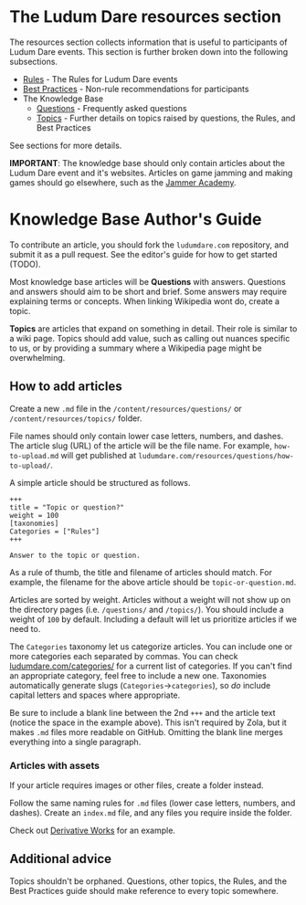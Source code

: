 # The Ludum Dare resources section
The resources section collects information that is useful to participants of Ludum Dare events. This section is further broken down into the following subsections. 

* [Rules](rules) - The Rules for Ludum Dare events
* [Best Practices](best-practices) - Non-rule recommendations for participants
* The Knowledge Base
  * [Questions](questions) - Frequently asked questions
  * [Topics](topics) - Further details on topics raised by questions, the Rules, and Best Practices

See sections for more details.

**IMPORTANT**: The knowledge base should only contain articles about the Ludum Dare event and it's websites. Articles on game jamming and making games should go elsewhere, such as the [Jammer Academy](https://github.com/JammerAcademy).


# Knowledge Base Author's Guide
To contribute an article, you should fork the `ludumdare.com` repository, and submit it as a pull request. See the editor's guide for how to get started (TODO).

Most knowledge base articles will be **Questions** with answers. Questions and answers should aim to be short and brief. Some answers may require explaining terms or concepts. When linking Wikipedia wont do, create a topic.

**Topics** are articles that expand on something in detail. Their role is similar to a wiki page. Topics should add value, such as calling out nuances specific to us, or by providing a summary where a Wikipedia page might be overwhelming.


## How to add articles
Create a new `.md` file in the `/content/resources/questions/` or `/content/resources/topics/` folder.

File names should only contain lower case letters, numbers, and dashes. The article slug (URL) of the article will be the file name. For example, `how-to-upload.md` will get published at `ludumdare.com/resources/questions/how-to-upload/`.

A simple article should be structured as follows.

```
+++
title = "Topic or question?"
weight = 100
[taxonomies]
Categories = ["Rules"]
+++

Answer to the topic or question.
```

As a rule of thumb, the title and filename of articles should match. For example, the filename for the above article should be `topic-or-question.md`.

Articles are sorted by weight. Articles without a weight will not show up on the directory pages (i.e. `/questions/` and `/topics/`). You should include a weight of `100` by default. Including a default will let us prioritize articles if we need to.

The `Categories` taxonomy let us categorize articles. You can include one or more categories each separated by commas. You can check [ludumdare.com/categories/](https://ludumdare.com/categories/) for a current list of categories. If you can't find an appropriate category, feel free to include a new one. Taxonomies automatically generate slugs (`Categories`->`categories`), so _do_ include capital letters and spaces where appropriate.

Be sure to include a blank line between the 2nd `+++` and the article text (notice the space in the example above). This isn't required by Zola, but it makes `.md` files more readable on GitHub. Omitting the blank line merges everything into a single paragraph.


### Articles with assets
If your article requires images or other files, create a folder instead.

Follow the same naming rules for `.md` files (lower case letters, numbers, and dashes). Create an `index.md` file, and any files you require inside the folder.

Check out [Derivative Works](topics/derivative-works/) for an example.


## Additional advice
Topics shouldn't be orphaned. Questions, other topics, the Rules, and the Best Practices guide should make reference to every topic somewhere.
